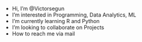 -  Hi, I’m @Victorsegun
- I’m interested in Programming, Data Analytics, ML
- I’m currently learning R and Python
- I’m looking to collaborate on Projects
- How to reach me via mail

<!---
Victorsegun/Victorsegun is a ✨ special ✨ repository because its `README.md` (this file) appears on your GitHub profile.
You can click the Preview link to take a look at your changes.
--->
